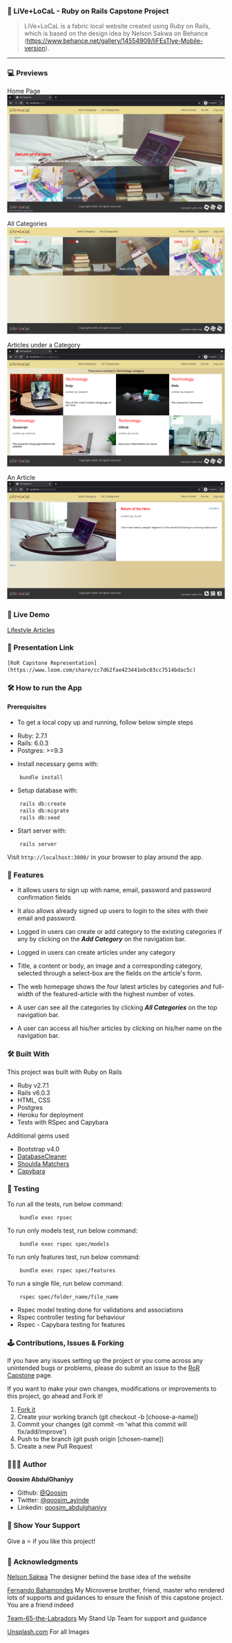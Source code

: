 ### 🔐 LiVe+LoCaL - Ruby on Rails Capstone Project

> LiVe+LoCaL is a fabric local website created using Ruby on Rails, which is based on the design idea by Nelson Sakwa on Behance (https://www.behance.net/gallery/14554909/liFEsTlye-Mobile-version).

***********

### 💻 Previews
Home Page
  ![Home Page](previews/index.png)

All Categories
  ![Categories](previews/all_categories.png)

Articles under a Category
  ![Category's Articles](previews/articles.png)

An Article
  ![Article](previews/article.png)

### 🚚 Live Demo 
   [Lifestyle Articles](https://life-in-local.herokuapp.com)

### 🔗 Presentation Link
    [RoR Capstone Representation](https://www.loom.com/share/cc7d62fae423441ebc03cc7514bdac5c)

### 🛠️ How to run the App

#### Prerequisites
 
 - To get a local copy up and running, follow below simple steps

* Ruby: 2.7.1
* Rails: 6.0.3
* Postgres: >=9.3

- Install necessary gems with:
``` 
    bundle install
```
- Setup database with:

```
    rails db:create
    rails db:migrate
    rails db:seed
```

- Start server with:
    
```
    rails server
```

Visit `http://localhost:3000/` in your browser to play around the app.

### 🎉 Features

* It allows users to sign up with name, email, password and password confirmation fields 

* It also allows already signed up users to login to the sites with their email and password.

* Logged in users can create or add category to the existing categories if any by clicking on the <strong><i>Add Category</i></strong> on the navigation bar.

* Logged in users can create articles under any category

* Title, a content or body, an image and a corresponding category, selected through a select-box are the fields on the article's form.

* The web homepage shows the four latest articles by categories and full-width of the featured-article with the highest number of  votes. 

* A user can see all the categories by clicking <strong><i>All Categories</i></strong> on the top navigation bar.

* A user can access all his/her articles by clicking on his/her name on the navigation bar. 

### 🛠️ Built With

This project was built with Ruby on Rails
* Ruby v2.7.1
* Rails v6.0.3
* HTML, CSS
* Postgres
* Heroku for deployment
* Tests with RSpec and Capybara

Additional gems used
* Bootstrap v4.0
* [DatabaseCleaner](https://github.com/DatabaseCleaner/database_cleaner)
* [Shoulda Matchers](https://github.com/thoughtbot/shoulda-matchers)
* [Capybara](https://github.com/teamcapybara/capybara)

### 🧪 Testing
To run all the tests, run below command:
```
    bundle exec rpsec
```
To run only models test, run below command:
```
    bundle exec rspec spec/models
```
To run only features test, run below command:
```
    bundle exec rspec spec/features
```
To run a single file, run below command:
```
    rspec spec/folder_name/file_name
```

* Rspec model testing done for validations and associations
* Rspec controller testing for behaviour
* Rspec - Capybara testing for features

### 🕹️ Contributions, Issues & Forking

If you have any issues setting up the project or you come across any unintended bugs or problems, please do submit an issue to the [RoR Capstone](https://github.com/Qoosim/ror-capstone/issues) page.

If you want to make your own changes, modifications or improvements to this project, go ahead and Fork it!
1. [Fork it](https://github.com/Qoosim/ror-capstone/fork)
2. Create your working branch (git checkout -b [choose-a-name])
3. Commit your changes (git commit -m 'what this commit will fix/add/improve')
4. Push to the branch (git push origin [chosen-name])
5. Create a new Pull Request

### 👨🏽‍💻 Author
**Qoosim AbdulGhaniyy**

- Github: [@Qoosim](https://github.com/Qoosim)
- Twitter: [@qoosim_ayinde](https://twitter.com/qoosim_ayinde)
- Linkedin: [qoosim_abdulghaniyy](https://www.linkedin.com/in/qoosim-abdulghaniyy)

### 🧴 Show Your Support

Give a ⭐️ if you like this project!


### 🤝 Acknowledgments
[Nelson Sakwa](https://www.behance.net/sakwadesignstudio) The designer behind the base idea of the website

[Fernando Bahamondes](https://github.com/ferbaco86) My Microverse brother, friend, master who rendered lots of supports and guidances to ensure the finish of this capstone project. You are a friend indeed

[Team-65-the-Labradors](https://app.slack.com/client/T47CT8XPG/CQR748HS8?cdn_fallback=2) My Stand Up Team for support and guidance

[Unsplash.com](https://unsplash.com/s/photos/technology) For all Images
